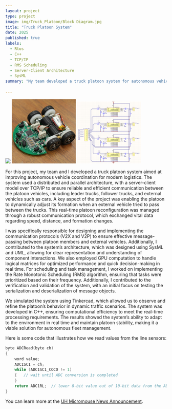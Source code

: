 ```yaml
---
layout: project
type: project
image: img/Truck_Platoon/Block Diagram.jpg
title: "Truck Platoon System"
date: 2025
published: true
labels:
  - Rtos
  - C++
  - TCP/IP
  - RMS Scheduling
  - Server-Client Architecture
  - SysML
summary: "My team developed a truck platoon system for autonomous vehicle coordination, focusing on real-time platoon reconfiguration and performance optimization."

---
```


<div class="text-center p-4">
  <img width="200px" src="..img/Truck_Platoon/Screenshot 2025-02-04 at 23.45.15.png" class="img-thumbnail" >
  <img width="200px" src="../img/micromouse/micromouse-robot-2.jpg" class="img-thumbnail" >
  <img width="200px" src="../img/micromouse/micromouse-circuit.png" class="img-thumbnail" >
</div>

For this project, my team and I developed a truck platoon system aimed at improving autonomous vehicle coordination for modern logistics. The system used a distributed and parallel architecture, with a server-client model over TCP/IP to ensure reliable and efficient communication between the platoon vehicles, including leader trucks, follower trucks, and external vehicles such as cars. A key aspect of the project was enabling the platoon to dynamically adjust its formation when an external vehicle tried to pass between the trucks. This real-time platoon reconfiguration was managed through a robust communication protocol, which exchanged vital data regarding speed, distance, and formation changes.

I was specifically responsible for designing and implementing the communication protocols (V2X and V2P) to ensure effective message-passing between platoon members and external vehicles. Additionally, I contributed to the system’s architecture, which was designed using SysML and UML, allowing for clear representation and understanding of component interactions. We also employed GPU computation to handle logical matrices for optimized performance and quick decision-making in real time. For scheduling and task management, I worked on implementing the Rate Monotonic Scheduling (RMS) algorithm, ensuring that tasks were prioritized based on their frequency. Additionally, I contributed to the verification and validation of the system, with an initial focus on testing the serialization and deserialization of message objects.

We simulated the system using Tinkercad, which allowed us to observe and refine the platoon’s behavior in dynamic traffic scenarios. The system was developed in C++, ensuring computational efficiency to meet the real-time processing requirements. The results showed the system’s ability to adapt to the environment in real time and maintain platoon stability, making it a viable solution for autonomous fleet management.

Here is some code that illustrates how we read values from the line sensors:

```cpp
byte ADCRead(byte ch)
{
    word value;
    ADC1SC1 = ch;
    while (ADC1SC1_COCO != 1)
    {   // wait until ADC conversion is completed   
    }
    return ADC1RL;  // lower 8-bit value out of 10-bit data from the ADC
}
```

You can learn more at the [UH Micromouse News Announcement](https://manoa.hawaii.edu/news/article.php?aId=2857).
